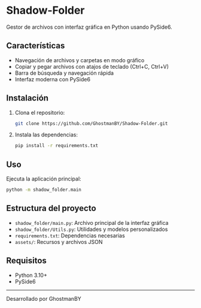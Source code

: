 # Shadow-Folder

Gestor de archivos con interfaz gráfica en Python usando PySide6.

## Características
- Navegación de archivos y carpetas en modo gráfico
- Copiar y pegar archivos con atajos de teclado (Ctrl+C, Ctrl+V)
- Barra de búsqueda y navegación rápida
- Interfaz moderna con PySide6

## Instalación

1. Clona el repositorio:
   ```bash
   git clone https://github.com/GhostmanBY/Shadow-Folder.git
   ```
2. Instala las dependencias:
   ```bash
   pip install -r requirements.txt
   ```

## Uso

Ejecuta la aplicación principal:
```bash
python -m shadow_folder.main
```

## Estructura del proyecto
- `shadow_folder/main.py`: Archivo principal de la interfaz gráfica
- `shadow_folder/Utils.py`: Utilidades y modelos personalizados
- `requirements.txt`: Dependencias necesarias
- `assets/`: Recursos y archivos JSON

## Requisitos
- Python 3.10+
- PySide6

---

Desarrollado por GhostmanBY
